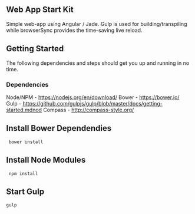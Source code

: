 ## Web App Start Kit

Simple web-app using Angular / Jade. Gulp is used for building/transpiling while browserSync provides the time-saving live reload.

## Getting Started

The following dependencies and steps should get you up and running in no time.

### Dependencies
Node/NPM - https://nodejs.org/en/download/
Bower - https://bower.io/
Gulp - https://github.com/gulpjs/gulp/blob/master/docs/getting-started.mdnod
Compass - http://compass-style.org/

## Install Bower Dependendies
```
 bower install
```

## Install Node Modules
```
 npm install
```

## Start Gulp
```
gulp
```

